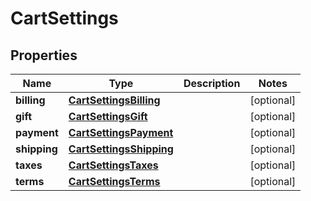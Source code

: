 

# CartSettings


## Properties

| Name | Type | Description | Notes |
|------------ | ------------- | ------------- | -------------|
|**billing** | [**CartSettingsBilling**](CartSettingsBilling.md) |  |  [optional] |
|**gift** | [**CartSettingsGift**](CartSettingsGift.md) |  |  [optional] |
|**payment** | [**CartSettingsPayment**](CartSettingsPayment.md) |  |  [optional] |
|**shipping** | [**CartSettingsShipping**](CartSettingsShipping.md) |  |  [optional] |
|**taxes** | [**CartSettingsTaxes**](CartSettingsTaxes.md) |  |  [optional] |
|**terms** | [**CartSettingsTerms**](CartSettingsTerms.md) |  |  [optional] |



